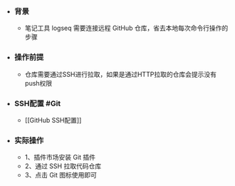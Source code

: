- ### 背景
	- 笔记工具 logseq 需要连接远程 GitHub 仓库，省去本地每次命令行操作的步骤
- ### 操作前提
	- 仓库需要通过SSH进行拉取，如果是通过HTTP拉取的仓库会提示没有push权限
- ### SSH配置 #Git
	- [[GitHub SSH配置]]
- ### 实际操作
	- 1、插件市场安装 Git 插件
	- 2、通过 SSH 拉取代码仓库
	- 3、点击 Git 图标使用即可
